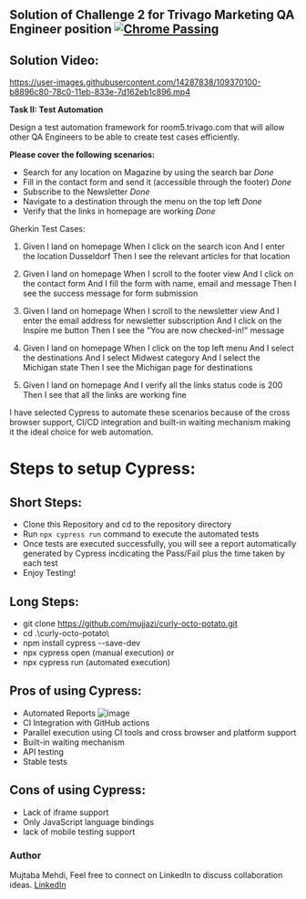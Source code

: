 
## Solution of Challenge 2 for Trivago Marketing QA Engineer position [![Chrome Passing](https://github.com/cypress-io/github-action/workflows/example-chrome/badge.svg?branch=master)](.github/workflows/main.yml)

## Solution Video:

https://user-images.githubusercontent.com/14287838/109370100-b8896c80-78c0-11eb-833e-7d162eb1c896.mp4


**Task II: Test Automation**

Design a test automation framework for room5.trivago.com that will allow other QA Engineers to  be able to create test cases efficiently. 

**Please cover the following scenarios:**

- Search for any location on Magazine by using the search bar *Done*
- Fill in the contact form and send it (accessible through the footer) *Done*
- Subscribe to the Newsletter *Done*
- Navigate to a destination through the menu on the top left *Done*
- Verify that the links in homepage are working *Done*

Gherkin Test Cases:

1. Given I land on homepage
   When I click on the search icon
   And I enter the location Dusseldorf
   Then I see the relevant articles for that location
   
2. Given I land on homepage
   When I scroll to the footer view
   And I click on the contact form
   And I fill the form with name, email and message
   Then I see the success message for form submission
   
3. Given I land on homepage
   When I scroll to the newsletter view
   And I enter the email address for newsletter subscription
   And I click on the Inspire me button
   Then I see the "You are now checked-in!" message
   
4. Given I land on homepage
   When I click on the top left menu
   And I select the destinations
   And I select Midwest category
   And I select the Michigan state
   Then I see the Michigan page for destinations
   
5. Given I land on homepage
   And I verify all the links status code is 200
   Then I see that all the links are working fine

I have selected Cypress to automate these scenarios because of the cross browser support, CI/CD integration and built-in waiting mechanism making it the ideal choice for web automation. 

# Steps to setup Cypress:

## Short Steps:
- Clone this Repository and cd to the repository directory
- Run `npx cypress run` command to execute the automated tests
- Once tests are executed successfully, you will see a report automatically generated by Cypress incdicating the Pass/Fail plus the time taken by each test
- Enjoy Testing!

## Long Steps:

- git clone https://github.com/mujjazi/curly-octo-potato.git
- cd .\curly-octo-potato\
- npm install cypress --save-dev
- npx cypress open (manual execution)
or
- npx cypress run (automated execution)

## Pros of using Cypress:
- Automated Reports
![image](https://user-images.githubusercontent.com/14287838/109370915-2edb9e00-78c4-11eb-84f0-28c90f62cc93.png)
- CI Integration with GitHub actions
- Parallel execution using CI tools and cross browser and platform support
- Built-in waiting mechanism
- API testing
- Stable tests

## Cons of using Cypress:

- Lack of iframe support
- Only JavaScript language bindings
- lack of mobile testing support

### Author
Mujtaba Mehdi,
Feel free to connect on LinkedIn to discuss collaboration ideas.
[LinkedIn](https://www.linkedin.com/in/mujtabamehdi9)

